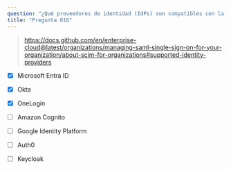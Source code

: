 ```yaml
---
question: "¿Qué proveedores de identidad (IdPs) son compatibles con la API SCIM de GitHub Enterprise Cloud para organizaciones? (Elige tres.)"
title: "Pregunta 016"
---
```


> https://docs.github.com/en/enterprise-cloud@latest/organizations/managing-saml-single-sign-on-for-your-organization/about-scim-for-organizations#supported-identity-providers
- [x] Microsoft Entra ID
- [x] Okta
- [x] OneLogin
- [ ] Amazon Cognito
- [ ] Google Identity Platform
- [ ] Auth0
- [ ] Keycloak

